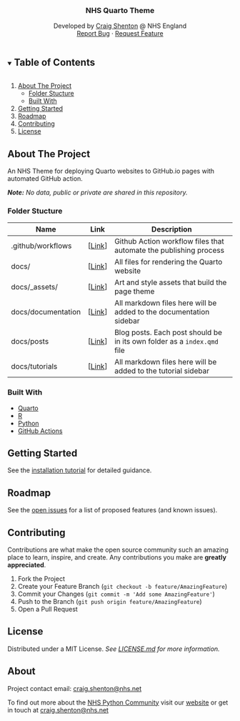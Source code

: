 <!-- PROJECT LOGO -->
<br />
<p align="center">

  <h3 align="center">NHS Quarto Theme</h3>

  <p align="center">
    Developed by <a href="https://github.com/craig-shenton">Craig Shenton</a> @ NHS England
    <br />
    <!--<a href="/"><strong>Explore the docs »</strong></a>
    <br />
    <br />-->
    <a href="/issues">Report Bug</a>
    ·
    <a href="/issues">Request Feature</a>
  </p>
</p>

<!-- TABLE OF CONTENTS -->
<details open="open">
  <summary><h2 style="display: inline-block">Table of Contents</h2></summary>
  <ol>
    <li>
      <a href="#about-the-project">About The Project</a>
      <ul>
        <li><a href="#folder-stucture">Folder Stucture</a></li>
        <li><a href="#built-with">Built With</a></li>
      </ul>
    </li>
    <li>
      <a href="#getting-started">Getting Started</a>
    <li><a href="#roadmap">Roadmap</a></li>
    <li><a href="#contributing">Contributing</a></li>
    <li><a href="#license">License</a></li>
    <!-- <li><a href="#acknowledgements">Acknowledgements</a></li> -->
  </ol>
</details>

<!-- ABOUT THE PROJECT -->

## About The Project

An NHS Theme for deploying Quarto websites to GitHub.io pages with automated GitHub action.

_**Note:** No data, public or private are shared in this repository._

### Folder Stucture

| Name | Link | Description |
| ---- | ---- | ----------- |
| .github/workflows | [[Link](/.github/workflows)]  | Github Action workflow files that automate the publishing process |
| docs/ | [[Link](docs/)]  | All files for rendering the Quarto website |
| docs/_assets/ | [[Link](docs/assets)]  | Art and style assets that build the page theme |
| docs/documentation | [[Link](docs/)]  | All markdown files here will be added to the documentation sidebar  |
| docs/posts | [[Link](docs/)]  | Blog posts. Each post should be in its own folder as a `index.qmd` file |
| docs/tutorials | [[Link](docs/)]  | All markdown files here will be added to the tutorial sidebar |

### Built With

- [Quarto](https://quarto.org/)
- [R](https://www.r-project.org/)
- [Python](https://www.python.org/)
- [GitHub Actions](https://github.com/features/actions)

<!-- GETTING STARTED -->

## Getting Started

See the [installation tutorial](https://craig-shenton.github.io/quarto-nhs-theme/tutorials/) for detailed guidance.

<!-- ROADMAP -->

## Roadmap

See the [open issues](/issues) for a list of proposed features (and known issues).

<!-- CONTRIBUTING-->

## Contributing

Contributions are what make the open source community such an amazing place to learn, inspire, and create. Any contributions you make are **greatly appreciated**.

1. Fork the Project
2. Create your Feature Branch (`git checkout -b feature/AmazingFeature`)
3. Commit your Changes (`git commit -m 'Add some AmazingFeature'`)
4. Push to the Branch (`git push origin feature/AmazingFeature`)
5. Open a Pull Request

<!-- LICENSE -->

## License

Distributed under a MIT License. _See [LICENSE.md](/LICENSE) for more information._

<!-- CONTACT -->

## About

Project contact email: [craig.shenton@nhs.net](mailto:craig.shenton@nhs.net)

To find out more about the [NHS Python Community](https://nhs-pycom.net/) visit our [website](https://nhs-pycom.net/) or get in touch at [craig.shenton@nhs.net](mailto:craig.shenton@nhs.net)
